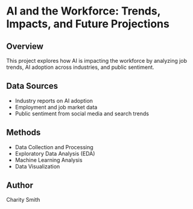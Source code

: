 <h1>AI and the Workforce: Trends, Impacts, and Future Projections</h1>

<h2>Overview</h2>
<p>This project explores how AI is impacting the workforce by analyzing job trends, AI adoption across industries, and public sentiment.</p>

<h2>Data Sources</h2>
<ul>
  <li>Industry reports on AI adoption</li>
  <li>Employment and job market data</li>
  <li>Public sentiment from social media and search trends</li>
</ul>

<h2>Methods</h2>
<ul>
  <li>Data Collection and Processing</li>
  <li>Exploratory Data Analysis (EDA)</li>
  <li>Machine Learning Analysis</li>
  <li>Data Visualization</li>
</ul>

<h2>Author</h2>
<p>Charity Smith</p>
